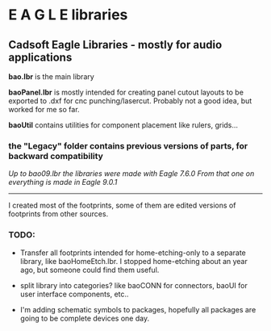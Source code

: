 # E A G L E   libraries
## Cadsoft Eagle Libraries - mostly for audio applications

**bao.lbr** is the main library

**baoPanel.lbr** is mostly intended for creating panel cutout layouts to be exported to .dxf for cnc punching/lasercut. Probably not a good idea, but worked for me so far.

**baoUtil** contains utilities for component placement like rulers, grids...

### the "Legacy" folder contains previous versions of parts, for backward compatibility

_Up to bao09.lbr the libraries were made with Eagle 7.6.0
From that one on everything is made in Eagle 9.0.1_

---

I created most of the footprints, some of them are edited versions of footprints from other sources.

### TODO: 
 * Transfer all footprints intended for home-etching-only to a separate library, like baoHomeEtch.lbr.
   I stopped home-etching about an year ago, but someone could find them useful.
   
* split library into categories? like baoCONN for connectors, baoUI for user interface components, etc..

* I'm adding schematic symbols to packages, hopefully all packages are going to be complete devices one day.
